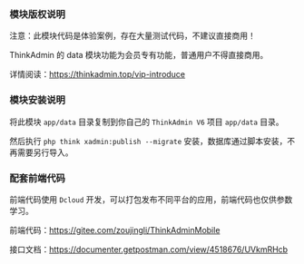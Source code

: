 ### 模块版权说明

注意：此模块代码是体验案例，存在大量测试代码，不建议直接商用！

ThinkAdmin 的 data 模块功能为会员专有功能，普通用户不得直接商用。

详情阅读：https://thinkadmin.top/vip-introduce

### 模块安装说明

将此模块 `app/data` 目录复制到你自己的 `ThinkAdmin V6` 项目 `app/data` 目录。

然后执行 `php think xadmin:publish --migrate` 安装，数据库通过脚本安装，不再需要另行导入。

### 配套前端代码

前端代码使用 `Dcloud` 开发，可以打包发布不同平台的应用，前端代码也仅供参数学习。

前端代码：https://gitee.com/zoujingli/ThinkAdminMobile

接口文档：https://documenter.getpostman.com/view/4518676/UVkmRHcb